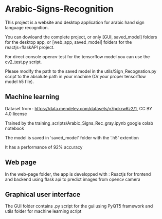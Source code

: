 # Arabic-Signs-Recognition
This project is a website and desktop application for arabic hand sign language recognition.

You can dowloand the complete project, or only [GUI, saved_model] folders for the desktop app, or [web_app, saved_model] folders for the reactjs+flaskAPI project.

For direct console opencv test for the tensorflow model you can use the cv2_test.py script.

Please modify the path to the saved model in the utils/Sign_Recognation.py script to the absolute path in your machine (Or your proper tensorflow model h5 file).




## Machine learning
Dataset from : https://data.mendeley.com/datasets/y7pckrw6z2/1, CC BY 4.0 license

Trained by the training_scripts/Arabic_Signs_Rec_gray.ipynb google colab notebook

The model is saved in 'saved_model' folder with the '.h5' extention

It has a performance of 92% accuracy

## Web page
In the web-page folder, the app is developped with :
Reactjs for frontend and backend using flask api to predict images from opencv camera


## Graphical user interface
The GUI folder contains .py script for the gui using PyQT5 framework and utils folder for machine learning script
